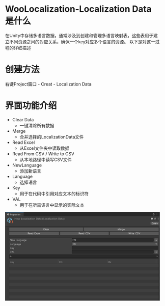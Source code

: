 # WooLocalization-Localization Data 是什么
在Unity中存储多语言数据，通常涉及到创建和管理多语言映射表，这些表用于建立不同资源之间的对应关系，确保一个key对应多个语言的资源。
以下是对这一过程的详细描述


# 创建方法
右键Project窗口 - Creat - Localization Data

# 界面功能介绍
* Clear Data
  * 一键清除所有数据
* Merge
  * 合并选择的LocalizationData文件
* Read Excel
  * 从Excel文件夹中读取数据
* Read From CSV / Write to CSV 
  * 从本地路径中读写CSV文件
* NewLanguage 
  * 添加新语言
* Language
  * 选择语言
* Key
  * 用于在代码中引用对应文本的标识符
* VAL 
  * 用于在所需语言中显示的实际文本

![tupian](../_media/LocalizationData.png)